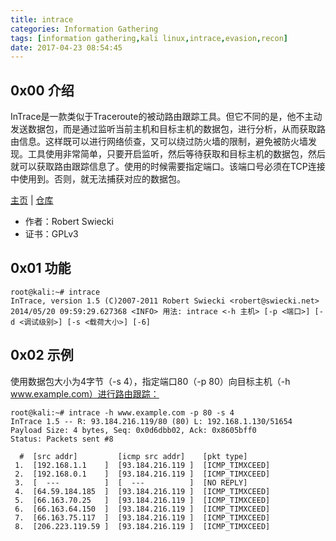 ```yaml
---
title: intrace
categories: Information Gathering
tags: [information gathering,kali linux,intrace,evasion,recon]
date: 2017-04-23 08:54:45
---
```

0x00 介绍
-------
InTrace是一款类似于Traceroute的被动路由跟踪工具。但它不同的是，他不主动发送数据包，而是通过监听当前主机和目标主机的数据包，进行分析，从而获取路由信息。这样既可以进行网络侦查，又可以绕过防火墙的限制，避免被防火墙发现。工具使用非常简单，只要开启监听，然后等待获取和目标主机的数据包，然后就可以获取路由跟踪信息了。使用的时候需要指定端口。该端口号必须在TCP连接中使用到。否则，就无法捕获对应的数据包。

<!--more-->

[主页][1] | [仓库][2]

 - 作者：Robert Swiecki
 - 证书：GPLv3

0x01 功能
-------
```plain
root@kali:~# intrace
InTrace, version 1.5 (C)2007-2011 Robert Swiecki <robert@swiecki.net>
2014/05/20 09:59:29.627368 <INFO> 用法: intrace <-h 主机> [-p <端口>] [-d <调试级别>] [-s <载荷大小>] [-6]
```
0x02 示例
-------
使用数据包大小为4字节（-s 4），指定端口80（-p 80）向目标主机（-h www.example.com）进行路由跟踪：
```plain
root@kali:~# intrace -h www.example.com -p 80 -s 4
InTrace 1.5 -- R: 93.184.216.119/80 (80) L: 192.168.1.130/51654
Payload Size: 4 bytes, Seq: 0x0d6dbb02, Ack: 0x8605bff0
Status: Packets sent #8

  #  [src addr]         [icmp src addr]    [pkt type]
 1.  [192.168.1.1    ]  [93.184.216.119 ]  [ICMP_TIMXCEED]
 2.  [192.168.0.1    ]  [93.184.216.119 ]  [ICMP_TIMXCEED]
 3.  [  ---          ]  [  ---          ]  [NO REPLY]
 4.  [64.59.184.185  ]  [93.184.216.119 ]  [ICMP_TIMXCEED]
 5.  [66.163.70.25   ]  [93.184.216.119 ]  [ICMP_TIMXCEED]
 6.  [66.163.64.150  ]  [93.184.216.119 ]  [ICMP_TIMXCEED]
 7.  [66.163.75.117  ]  [93.184.216.119 ]  [ICMP_TIMXCEED]
 8.  [206.223.119.59 ]  [93.184.216.119 ]  [ICMP_TIMXCEED]
```

  [1]: http://code.google.com/p/intrace/
  [2]: http://git.kali.org/gitweb/?p=packages/intrace.git;a=summary